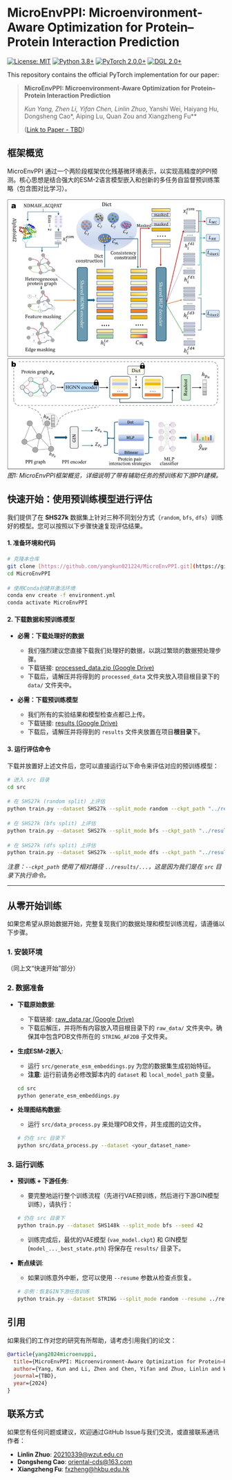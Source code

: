 # MicroEnvPPI: Microenvironment-Aware Optimization for Protein–Protein Interaction Prediction

[![License: MIT](https://img.shields.io/badge/License-MIT-yellow.svg)](https://opensource.org/licenses/MIT)
[![Python 3.8+](https://img.shields.io/badge/python-3.8+-blue.svg)](https://www.python.org/downloads/release/python-380/)
[![PyTorch 2.0.0+](https://img.shields.io/badge/PyTorch-%23EE4C2C.svg?style=for-the-badge&logo=pytorch&logoColor=white)](https://pytorch.org/)
[![DGL 2.0+](https://img.shields.io/badge/DGL-2.0-orange.svg)](https://www.dgl.ai/)

This repository contains the official PyTorch implementation for our paper:

> **MicroEnvPPI: Microenvironment-Aware Optimization for Protein–Protein Interaction Prediction**
>
> *Kun Yang, Zhen Li, Yifan Chen, Linlin Zhuo*, Yanshi Wei, Haiyang Hu, Dongsheng Cao*, Aiping Lu, Quan Zou and Xiangzheng Fu**
>
> ([Link to Paper - TBD]())

## 框架概览

MicroEnvPPI 通过一个两阶段框架优化残基微环境表示，以实现高精度的PPI预测。核心思想是结合强大的ESM-2语言模型嵌入和创新的多任务自监督预训练策略（包含图对比学习）。

![MicroEnvPPI Framework](MicroEnvPPI/assets/framework.png)
*图1: MicroEnvPPI框架概览，详细说明了带有辅助任务的预训练和下游PPI建模。*

## 快速开始：使用预训练模型进行评估

我们提供了在 **SHS27k** 数据集上针对三种不同划分方式（`random`, `bfs`, `dfs`）训练好的模型。您可以按照以下步骤快速复现评估结果。

#### 1. 准备环境和代码

```bash
# 克隆本仓库
git clone [https://github.com/yangkun021224/MicroEnvPPI.git](https://github.com/yangkun021224/MicroEnvPPI.git)
cd MicroEnvPPI

# 使用Conda创建并激活环境
conda env create -f environment.yml
conda activate MicroEnvPPI
```

#### 2. 下载数据和预训练模型

-   **必需：下载处理好的数据**
    -   我们强烈建议您直接下载我们处理好的数据，以跳过繁琐的数据预处理步骤。
    -   下载链接: [processed_data.zip (Google Drive)](https://drive.google.com/file/d/1mWrgzMxuHHIMsDA2OL8r0lNShiCUWc6Y/view?usp=drive_link)
    -   下载后，请解压并将得到的 `processed_data` 文件夹放入项目根目录下的 `data/` 文件夹中。

-   **必需：下载预训练模型**
    -   我们所有的实验结果和模型检查点都已上传。
    -   下载链接: [results (Google Drive)](https://drive.google.com/file/d/1lR8WeZTQMwOSnUFiruShmYzyPBiNJFmg/view?usp=drive_link)
    -   下载后，请解压并将得到的 `results` 文件夹放置在项目**根目录**下。

#### 3. 运行评估命令

下载并放置好上述文件后，您可以直接运行以下命令来评估对应的预训练模型：

```bash
# 进入 src 目录
cd src

# 在 SHS27k (random split) 上评估
python train.py --dataset SHS27k --split_mode random --ckpt_path "../results/SHS27k/2025-04-29_17-21-12_279/VAE_CL_Aux_RandMCM/vae_model.ckpt"

# 在 SHS27k (bfs split) 上评估
python train.py --dataset SHS27k --split_mode bfs --ckpt_path "../results/SHS27k/2025-04-30_01-13-55_572/VAE_CL_Aux_RandMCM/vae_model.ckpt"

# 在 SHS27k (dfs split) 上评估
python train.py --dataset SHS27k --split_mode dfs --ckpt_path "../results/SHS27k/2025-04-29_18-34-09_183/VAE_CL_Aux_RandMCM/vae_model.ckpt"
```
*注意：`--ckpt_path` 使用了相对路径 `../results/...`，这是因为我们是在 `src` 目录下执行命令。*

---

## 从零开始训练

如果您希望从原始数据开始，完整复现我们的数据处理和模型训练流程，请遵循以下步骤。

### 1. 安装环境
（同上文“快速开始”部分）

### 2. 数据准备

-   **下载原始数据**:
    -   下载链接: [raw_data.rar (Google Drive)](https://drive.google.com/file/d/1nq5UZIhkrMUsS_N4oVKs5l3fM82JsFZl/view?usp=drive_link)
    -   下载后解压，并将所有内容放入项目根目录下的 `raw_data/` 文件夹中。确保其中包含PDB文件所在的 `STRING_AF2DB` 子文件夹。

-   **生成ESM-2嵌入**:
    -   运行 `src/generate_esm_embeddings.py` 为您的数据集生成初始特征。
    -   **注意**: 运行前请务必修改脚本内的 `dataset` 和 `local_model_path` 变量。
    ```bash
    cd src
    python generate_esm_embeddings.py
    ```

-   **处理图结构数据**:
    -   运行 `src/data_process.py` 来处理PDB文件，并生成图的边文件。
    ```bash
    # 仍在 src 目录下
    python src/data_process.py --dataset <your_dataset_name>
    ```

### 3. 运行训练

-   **预训练 + 下游任务**:
    -   要完整地运行整个训练流程（先进行VAE预训练，然后进行下游GIN模型训练），请执行：
    ```bash
    # 仍在 src 目录下
    python train.py --dataset SHS148k --split_mode bfs --seed 42
    ```
    -   训练完成后，最优的VAE模型 (`vae_model.ckpt`) 和 GIN模型 (`model_..._best_state.pth`) 将保存在 `results/` 目录下。

-   **断点续训**:
    -   如果训练意外中断，您可以使用 `--resume` 参数从检查点恢复。
    ```bash
    # 示例：恢复GIN下游任务训练
    python train.py --dataset STRING --split_mode random --resume ../results/STRING/.../gin_cl_aux_randmcm_checkpoint.pth
    ```

## 引用

如果我们的工作对您的研究有所帮助，请考虑引用我们的论文：

```bibtex
@article{yang2024microenvppi,
  title={MicroEnvPPI: Microenvironment-Aware Optimization for Protein–Protein Interaction Prediction},
  author={Yang, Kun and Li, Zhen and Chen, Yifan and Zhuo, Linlin and Wei, Yanshi and Hu, Haiyang and Cao, Dongsheng and Lu, Aiping and Zou, Quan and Fu, Xiangzheng},
  journal={TBD},
  year={2024}
}
```

## 联系方式

如果您有任何问题或建议，欢迎通过GitHub Issue与我们交流，或直接联系通讯作者：
- **Linlin Zhuo**: 20210339@wzut.edu.cn
- **Dongsheng Cao**: oriental-cds@163.com
- **Xiangzheng Fu**: fxzheng@hkbu.edu.hk
```
